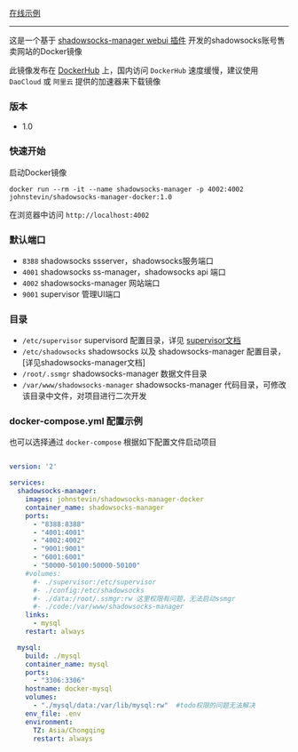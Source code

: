 

[在线示例](http://35.201.195.126:4002)

---

这是一个基于 [shadowsocks-manager webui 插件](https://github.com/shadowsocks/shadowsocks-manager) 开发的shadowsocks账号售卖网站的Docker镜像

此镜像发布在 [DockerHub](https://hub.docker.com/r/chxj1992/shadowsocks-manager-docker/) 上，国内访问 `DockerHub` 速度缓慢，建议使用 `DaoCloud` 或 `阿里云` 提供的加速器来下载镜像


### 版本

* 1.0


### 快速开始

启动Docker镜像

`docker run --rm -it --name shadowsocks-manager -p 4002:4002 johnstevin/shadowsocks-manager-docker:1.0`

在浏览器中访问 `http://localhost:4002` 


### 默认端口

* `8388` shadowsocks ssserver，shadowsocks服务端口
* `4001` shadowsocks ss-manager，shadowsocks api 端口
* `4002` shadowsocks-manager 网站端口
* `9001` supervisor 管理UI端口


### 目录

* `/etc/supervisor` supervisord 配置目录，详见 [supervisor文档](http://supervisord.org/introduction.html)
* `/etc/shadowsocks` shadowsocks 以及 shadowsocks-manager 配置目录，[详见shadowsocks-manager文档]
* `/root/.ssmgr` shadowsocks-manager 数据文件目录
* `/var/www/shadowsocks-manager` shadowsocks-manager 代码目录，可修改该目录中文件，对项目进行二次开发


### docker-compose.yml 配置示例

也可以选择通过 `docker-compose` 根据如下配置文件启动项目

``` yaml 

version: '2'

services:
  shadowsocks-manager:
    images: johnstevin/shadowsocks-manager-docker
    container_name: shadowsocks-manager
    ports:
      - "8388:8388"
      - "4001:4001"
      - "4002:4002"
      - "9001:9001"
      - "6001:6001"
      - "50000-50100:50000-50100"
    #volumes: 
      #- ./supervisor:/etc/supervisor
      #- ./config:/etc/shadowsocks
      #- ./data:/root/.ssmgr:rw 这里权限有问题，无法启动ssmgr
      #- ./code:/var/www/shadowsocks-manager
    links:
      - mysql
    restart: always

  mysql:
    build: ./mysql
    container_name: mysql
    ports:
      - "3306:3306"
    hostname: docker-mysql
    volumes:
      - "./mysql/data:/var/lib/mysql:rw"  #todo权限的问题无法解决
    env_file: .env
    environment:
      TZ: Asia/Chongqing
      restart: always
  
```

